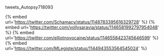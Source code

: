 tweets_Autopsy718093

{% embed url='https://twitter.com/Schamacy/status/1148783395616329728' %}
{% embed url='https://twitter.com/yollysaravia/status/1146581992797954048' %}
{% embed url='https://twitter.com/elliotnovocaine/status/1146558423745646599' %}
{% embed url='https://twitter.com/MLegiste/status/1144943553564545024' %}

